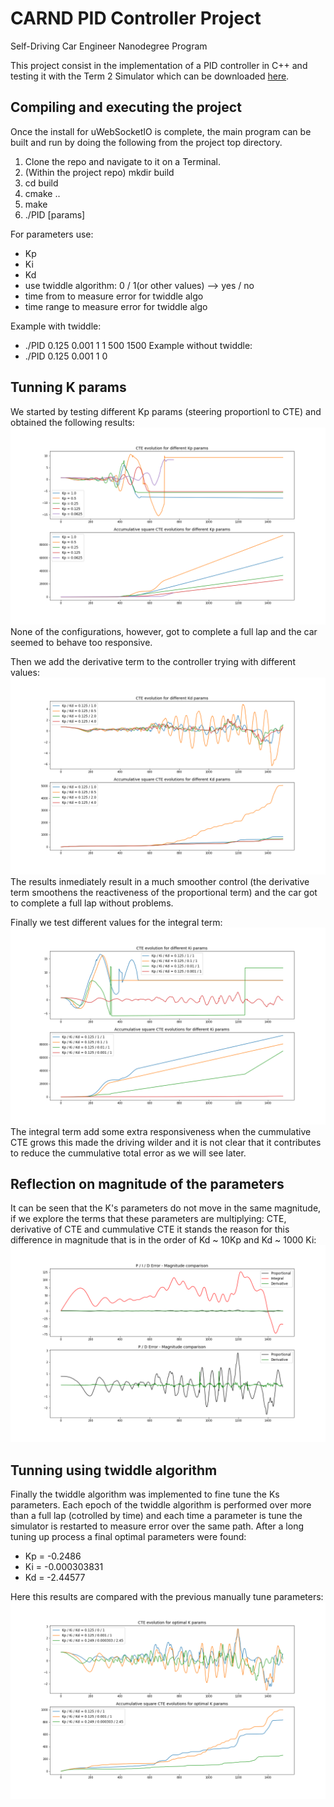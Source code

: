 # CARND PID Controller Project

[//]: # (Image References)

[image1]: ./report_images/Kp-params.png "Kp-params"
[image2]: ./report_images/Kd-params.png "Kd-params"
[image3]: ./report_images/Ki-params.png "Ki-params"
[image4]: ./report_images/optimal-params.png "Optimal-params"
[image5]: ./report_images/PID-magnitude-comparison.png "PID-magnitude-comparison"

Self-Driving Car Engineer Nanodegree Program

This project consist in the implementation of a PID controller in C++ and testing it with the Term 2 Simulator which can be downloaded [here](https://github.com/udacity/self-driving-car-sim/releases).


## Compiling and executing the project

Once the install for uWebSocketIO is complete, the main program can be built and run by doing the following from the project top directory.

1. Clone the repo and navigate to it on a Terminal.
2. (Within the project repo) mkdir build
3. cd build
4. cmake ..
5. make
6. ./PID [params]

For parameters use:
- Kp
- Ki
- Kd
- use twiddle algorithm: 0 / 1(or other values) --> yes / no
- time from to measure error for twiddle algo
- time range to measure error for twiddle algo

Example with twiddle:
- ./PID 0.125 0.001 1 1 500 1500
Example without twiddle:
- ./PID 0.125 0.001 1 0


## Tunning K params

We started by testing different Kp params (steering proportionl to CTE) and obtained the following results:
![alt text][image1]
None of the configurations, however, got to complete a full lap and the car seemed to behave too responsive.

Then we add the derivative term to the controller trying with different values:
![alt text][image2]
The results inmediately result in a much smoother control (the derivative term smoothens the reactiveness of the proportional term) and the car got to complete a full lap without problems.

Finally we test different values for the integral term:
![alt text][image3]
The integral term add some extra responsiveness when the cummulative CTE grows this made the driving wilder and it is not clear that it contributes to reduce the cummulative total error as we will see later.

## Reflection on magnitude of the parameters
It can be seen that the K's parameters do not move in the same magnitude, if we explore the terms that these parameters are multiplying: CTE, derivative of CTE and cummulative CTE it stands the reason for this difference in magnitude that is in the order of Kd ~ 10Kp and Kd ~ 1000 Ki:
![alt text][image5]

## Tunning using twiddle algorithm
Finally the twiddle algorithm was implemented to fine tune the Ks parameters. Each epoch of the twiddle algorithm is performed over more than a full lap (cotrolled by time) and each time a parameter is tune the simulator is restarted to measure error over the same path. After a long tuning up process a final optimal parameters were found:
- Kp = -0.2486 
- Ki = -0.000303831
- Kd = -2.44577

Here this results are compared with the previous manually tune parameters:
![alt text][image4]